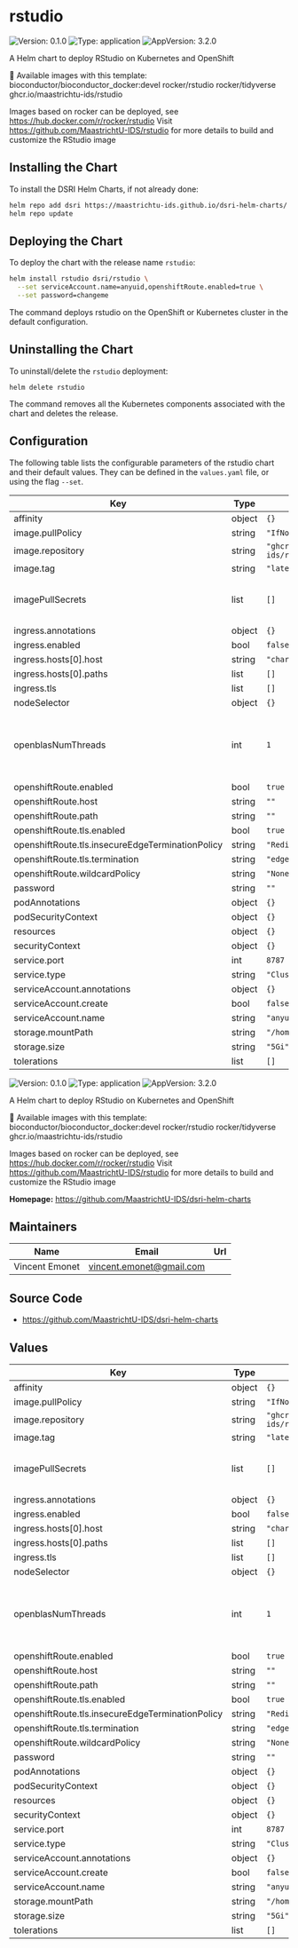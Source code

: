 # rstudio

![Version: 0.1.0](https://img.shields.io/badge/Version-0.1.0-informational?style=flat-square) ![Type: application](https://img.shields.io/badge/Type-application-informational?style=flat-square) ![AppVersion: 3.2.0](https://img.shields.io/badge/AppVersion-3.2.0-informational?style=flat-square)

A Helm chart to deploy RStudio on Kubernetes and OpenShift

🐳 Available images with this template:
bioconductor/bioconductor_docker:devel
rocker/rstudio
rocker/tidyverse
ghcr.io/maastrichtu-ids/rstudio

Images based on rocker can be deployed, see https://hub.docker.com/r/rocker/rstudio
Visit https://github.com/MaastrichtU-IDS/rstudio for more details to build and customize the RStudio image

## Installing the Chart

To install the DSRI Helm Charts, if not already done:

```bash
helm repo add dsri https://maastrichtu-ids.github.io/dsri-helm-charts/
helm repo update
```

## Deploying the Chart

To deploy the chart with the release name `rstudio`:

```bash
helm install rstudio dsri/rstudio \
  --set serviceAccount.name=anyuid,openshiftRoute.enabled=true \
  --set password=changeme
```

The command deploys rstudio on the OpenShift or Kubernetes cluster in the default configuration.

## Uninstalling the Chart

To uninstall/delete the `rstudio` deployment:

```
helm delete rstudio
```

The command removes all the Kubernetes components associated with the chart and deletes the release.

## Configuration

The following table lists the configurable parameters of the rstudio chart and their default values. They can be defined in the `values.yaml` file, or using the flag `--set`.

| Key | Type | Default | Description |
|-----|------|---------|-------------|
| affinity | object | `{}` |  |
| image.pullPolicy | string | `"IfNotPresent"` |  |
| image.repository | string | `"ghcr.io/maastrichtu-ids/rstudio"` |  |
| image.tag | string | `"latest"` |  |
| imagePullSecrets | list | `[]` |    drop:   - ALL readOnlyRootFilesystem: true runAsNonRoot: true runAsUser: 1000 |
| ingress.annotations | object | `{}` |  |
| ingress.enabled | bool | `false` |  |
| ingress.hosts[0].host | string | `"chart-example.local"` |  |
| ingress.hosts[0].paths | list | `[]` |  |
| ingress.tls | list | `[]` |  |
| nodeSelector | object | `{}` |  |
| openblasNumThreads | int | `1` |  Restricting the number of thread allocated to OpenBLAS can speed up computations using OpenBLAS (leave empty for default 64) |
| openshiftRoute.enabled | bool | `true` |  |
| openshiftRoute.host | string | `""` |  |
| openshiftRoute.path | string | `""` |  |
| openshiftRoute.tls.enabled | bool | `true` |  |
| openshiftRoute.tls.insecureEdgeTerminationPolicy | string | `"Redirect"` |  |
| openshiftRoute.tls.termination | string | `"edge"` |  |
| openshiftRoute.wildcardPolicy | string | `"None"` |  |
| password | string | `""` |  |
| podAnnotations | object | `{}` |  |
| podSecurityContext | object | `{}` |  |
| resources | object | `{}` |  |
| securityContext | object | `{}` |  |
| service.port | int | `8787` |  |
| service.type | string | `"ClusterIP"` |  |
| serviceAccount.annotations | object | `{}` |  |
| serviceAccount.create | bool | `false` |  |
| serviceAccount.name | string | `"anyuid"` |  |
| storage.mountPath | string | `"/home/rstudio"` |  |
| storage.size | string | `"5Gi"` |  |
| tolerations | list | `[]` |  |# rstudio

![Version: 0.1.0](https://img.shields.io/badge/Version-0.1.0-informational?style=flat-square) ![Type: application](https://img.shields.io/badge/Type-application-informational?style=flat-square) ![AppVersion: 3.2.0](https://img.shields.io/badge/AppVersion-3.2.0-informational?style=flat-square)

A Helm chart to deploy RStudio on Kubernetes and OpenShift

🐳 Available images with this template:
bioconductor/bioconductor_docker:devel
rocker/rstudio
rocker/tidyverse
ghcr.io/maastrichtu-ids/rstudio

Images based on rocker can be deployed, see https://hub.docker.com/r/rocker/rstudio
Visit https://github.com/MaastrichtU-IDS/rstudio for more details to build and customize the RStudio image

**Homepage:** <https://github.com/MaastrichtU-IDS/dsri-helm-charts>

## Maintainers

| Name | Email | Url |
| ---- | ------ | --- |
| Vincent Emonet | vincent.emonet@gmail.com |  |

## Source Code

* <https://github.com/MaastrichtU-IDS/dsri-helm-charts>

## Values

| Key | Type | Default | Description |
|-----|------|---------|-------------|
| affinity | object | `{}` |  |
| image.pullPolicy | string | `"IfNotPresent"` |  |
| image.repository | string | `"ghcr.io/maastrichtu-ids/rstudio"` |  |
| image.tag | string | `"latest"` |  |
| imagePullSecrets | list | `[]` |    drop:   - ALL readOnlyRootFilesystem: true runAsNonRoot: true runAsUser: 1000 |
| ingress.annotations | object | `{}` |  |
| ingress.enabled | bool | `false` |  |
| ingress.hosts[0].host | string | `"chart-example.local"` |  |
| ingress.hosts[0].paths | list | `[]` |  |
| ingress.tls | list | `[]` |  |
| nodeSelector | object | `{}` |  |
| openblasNumThreads | int | `1` |  Restricting the number of thread allocated to OpenBLAS can speed up computations using OpenBLAS (leave empty for default 64) |
| openshiftRoute.enabled | bool | `true` |  |
| openshiftRoute.host | string | `""` |  |
| openshiftRoute.path | string | `""` |  |
| openshiftRoute.tls.enabled | bool | `true` |  |
| openshiftRoute.tls.insecureEdgeTerminationPolicy | string | `"Redirect"` |  |
| openshiftRoute.tls.termination | string | `"edge"` |  |
| openshiftRoute.wildcardPolicy | string | `"None"` |  |
| password | string | `""` |  |
| podAnnotations | object | `{}` |  |
| podSecurityContext | object | `{}` |  |
| resources | object | `{}` |  |
| securityContext | object | `{}` |  |
| service.port | int | `8787` |  |
| service.type | string | `"ClusterIP"` |  |
| serviceAccount.annotations | object | `{}` |  |
| serviceAccount.create | bool | `false` |  |
| serviceAccount.name | string | `"anyuid"` |  |
| storage.mountPath | string | `"/home/rstudio"` |  |
| storage.size | string | `"5Gi"` |  |
| tolerations | list | `[]` |  |

